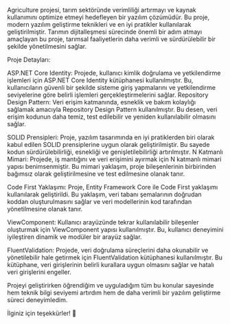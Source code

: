 Agriculture projesi, tarım sektöründe verimliliği artırmayı ve kaynak kullanımını optimize etmeyi hedefleyen bir yazılım çözümüdür. Bu proje, modern yazılım geliştirme teknikleri ve en iyi pratikler kullanılarak geliştirilmiştir. Tarımın dijitalleşmesi sürecinde önemli bir adım atmayı amaçlayan bu proje, tarımsal faaliyetlerin daha verimli ve sürdürülebilir bir şekilde yönetilmesini sağlar.

Proje Detayları:

ASP.NET Core Identity: Projede, kullanıcı kimlik doğrulama ve yetkilendirme işlemleri için ASP.NET Core Identity kütüphanesi kullanılmıştır. Bu, kullanıcıların güvenli bir şekilde sisteme giriş yapmalarını ve yetkilendirme seviyelerine göre belirli işlemleri gerçekleştirmelerini sağlar.
Repository Design Pattern: Veri erişim katmanında, esneklik ve bakım kolaylığı sağlamak amacıyla Repository Design Pattern kullanılmıştır. Bu desen, veri erişim kodunun daha temiz, test edilebilir ve yeniden kullanılabilir olmasını sağlar.

SOLID Prensipleri: Proje, yazılım tasarımında en iyi pratiklerden biri olarak kabul edilen SOLID prensiplerine uygun olarak geliştirilmiştir. Bu sayede kodun sürdürülebilirliği, esnekliği ve genişletilebilirliği artırılmıştır.
N Katmanlı Mimari: Projede, iş mantığını ve veri erişimini ayırmak için N katmanlı mimari yapısı benimsenmiştir. Bu mimari yaklaşım, proje bileşenlerinin birbirinden bağımsız olarak geliştirilmesine ve test edilmesine olanak tanır.

Code First Yaklaşımı: Proje, Entity Framework Core ile Code First yaklaşımı kullanılarak geliştirildi. Bu yaklaşım, veri tabanı şemalarının doğrudan koddan oluşturulmasını sağlar ve veri modellerinin kod tarafından yönetilmesine olanak tanır.

ViewComponent: Kullanıcı arayüzünde tekrar kullanılabilir bileşenler oluşturmak için ViewComponent yapısı kullanılmıştır. Bu, kullanıcı deneyimini iyileştiren dinamik ve modüler bir arayüz sağlar.

FluentValidation: Projede, veri doğrulama süreçlerini daha okunabilir ve yönetilebilir hale getirmek için FluentValidation kütüphanesi kullanılmıştır. Bu kütüphane, veri girişlerinin belirli kurallara uygun olmasını sağlar ve hatalı veri girişlerini engeller.

 Projeyi geliştirirken öğrendiğim ve uyguladığım tüm bu konular sayesinde hem teknik bilgi seviyemi artırdım hem de daha verimli bir yazılım geliştirme süreci deneyimledim. 

İlginiz için teşekkürler! 🎉 
